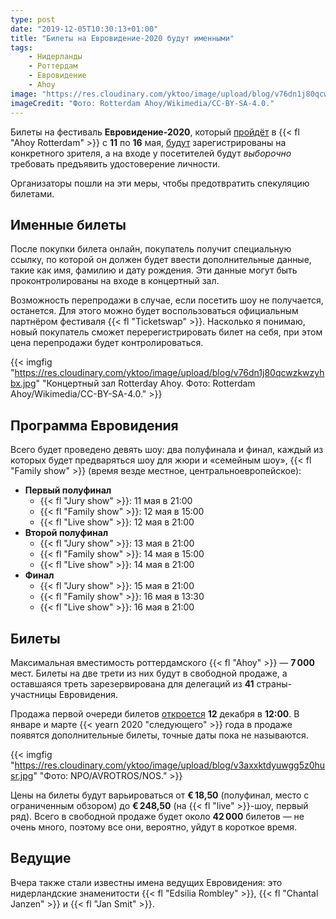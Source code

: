 ```yaml
---
type: post
date: "2019-12-05T10:30:13+01:00"
title: "Билеты на Евровидение-2020 будут именными"
tags:
    - Нидерланды
    - Роттердам
    - Евровидение
    - Ahoy
image: "https://res.cloudinary.com/yktoo/image/upload/blog/v76dn1j80qcwzkwzyhbx.jpg"
imageCredit: "Фото: Rotterdam Ahoy/Wikimedia/CC-BY-SA-4.0."
---
```


Билеты на фестиваль **Евровидение-2020**, который [пройдёт](0365) в {{< fl "Ahoy Rotterdam" >}} с **11** по **16** мая, [будут](https://eurovision.tv/tickets) зарегистрированы на конкретного зрителя, а на входе у посетителей будут *выборочно* требовать предъявить удостоверение личности.

Организаторы пошли на эти меры, чтобы предотвратить спекуляцию билетами.

<!--more-->

## Именные билеты

После покупки билета онлайн, покупатель получит специальную ссылку, по которой он должен будет ввести дополнительные данные, такие как имя, фамилию и дату рождения. Эти данные могут быть проконтролированы на входе в концертный зал.

Возможность перепродажи в случае, если посетить шоу не получается, останется. Для этого можно будет воспользоваться официальным партнёром фестиваля {{< fl "Ticketswap" >}}. Насколько я понимаю, новый покупатель сможет перерегистрировать билет на себя, при этом цена перепродажи будет контролироваться.

{{< imgfig "https://res.cloudinary.com/yktoo/image/upload/blog/v76dn1j80qcwzkwzyhbx.jpg" "Концертный зал Rotterday Ahoy. Фото: Rotterdam Ahoy/Wikimedia/CC-BY-SA-4.0." >}}

## Программа Евровидения

Всего будет проведено девять шоу: два полуфинала и финал, каждый из которых будет предваряться шоу для жюри и «семейным шоу», {{< fl "Family show" >}} (время везде местное, центральноевропейское):

* **Первый полуфинал**
    * {{< fl "Jury show" >}}: 11 мая в 21:00
    * {{< fl "Family show" >}}: 12 мая в 15:00
    * {{< fl "Live show" >}}: 12 мая в 21:00
* **Второй полуфинал**
    * {{< fl "Jury show" >}}: 13 мая в 21:00
    * {{< fl "Family show" >}}: 14 мая в 15:00
    * {{< fl "Live show" >}}: 14 мая в 21:00
* **Финал**
    * {{< fl "Jury show" >}}: 15 мая в 21:00
    * {{< fl "Family show" >}}: 16 мая в 13:30
    * {{< fl "Live show" >}}: 16 мая в 21:00

## Билеты

Максимальная вместимость роттердамского {{< fl "Ahoy" >}} — **7 000** мест. Билеты на две трети из них будут в свободной продаже, а оставшаяся треть зарезервирована для делегаций из **41** страны-участницы Евровидения.

Продажа первой очереди билетов [откроется](https://eurovision.tv/story/tickets-for-eurovision-2020-on-sale-12-december-2019) **12** декабря в **12:00**. В январе и марте {{< yearn 2020 "следующего" >}} года в продаже появятся дополнительные билеты, точные даты пока не называются.

{{< imgfig "https://res.cloudinary.com/yktoo/image/upload/blog/v3axxktdyuwgg5z0husr.jpg" "Фото: NPO/AVROTROS/NOS." >}}

Цены на билеты будут варьироваться от **€ 18,50** (полуфинал, место с ограниченным обзором) до **€ 248,50** (на {{< fl "live" >}}-шоу, первый ряд). Всего в свободной продаже будет около **42 000** билетов — не очень много, поэтому все они, вероятно, уйдут в короткое время.

## Ведущие

Вчера также стали известны имена ведущих Евровидения: это нидерландские знаменитости {{< fl "Edsilia Rombley" >}}, {{< fl "Chantal Janzen" >}} и {{< fl "Jan Smit" >}}.
